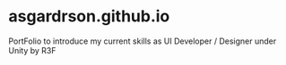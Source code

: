 # asgardrson.github.io
PortFolio to introduce my current skills as UI Developer / Designer under Unity by R3F
